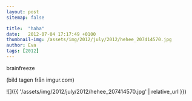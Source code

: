 ```yaml
---
layout: post
sitemap: false

title:  "haha"
date:   2012-07-04 17:17:49 +0100
thumbnail-img: /assets/img/2012/july/2012/hehee_207414570.jpg
author: Eva
tags: [2012]
---
```


brainfreeze

(bild tagen från imgur.com)

![]({{ '/assets/img/2012/july/2012/hehee_207414570.jpg'  | relative_url }})


